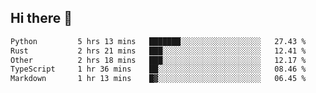 ## Hi there 👋

<!--
**whirlun/whirlun** is a ✨ _special_ ✨ repository because its `README.md` (this file) appears on your GitHub profile.

Here are some ideas to get you started:

- 🔭 I’m currently working on ...
- 🌱 I’m currently learning ...
- 👯 I’m looking to collaborate on ...
- 🤔 I’m looking for help with ...
- 💬 Ask me about ...
- 📫 How to reach me: ...
- 😄 Pronouns: ...
- ⚡ Fun fact: ...
-->
<!--START_SECTION:waka-->

```txt
Python         5 hrs 13 mins   ███████░░░░░░░░░░░░░░░░░░   27.43 %
Rust           2 hrs 21 mins   ███░░░░░░░░░░░░░░░░░░░░░░   12.41 %
Other          2 hrs 18 mins   ███░░░░░░░░░░░░░░░░░░░░░░   12.17 %
TypeScript     1 hr 36 mins    ██░░░░░░░░░░░░░░░░░░░░░░░   08.46 %
Markdown       1 hr 13 mins    █▓░░░░░░░░░░░░░░░░░░░░░░░   06.45 %
```

<!--END_SECTION:waka-->
